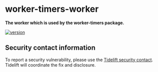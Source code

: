 # worker-timers-worker

**The worker which is used by the worker-timers package.**

[![version](https://img.shields.io/npm/v/worker-timers-worker.svg?style=flat-square)](https://www.npmjs.com/package/worker-timers-worker)

## Security contact information

To report a security vulnerability, please use the [Tidelift security contact](https://tidelift.com/security). Tidelift will coordinate the fix and disclosure.
